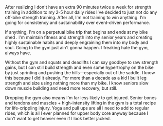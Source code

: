 After realizing I don't have an extra 90 minutes twice a week for strength training in addition to my 2-5 hour daily rides I've decided to just not do any off-bike strength training. After all, I'm not training to win anything. I'm going for consistency and sustainability over event-driven performance.

If anything, I'm on a perpetual bike trip that begins and ends at my bike shed . I'm maintain fitness and strength into my senior years and creating highly sustainable habits and deeply engraining them into my body and soul. Going to the gym just ain't gonna happen. I freaking hate the gym, always have.

Without the gym and squats and deadlifts I can say goodbye to raw strength gains, but I can still build strength and even some hypertrophy on the bike by just sprinting and pushing the hills—especially out of the saddle. I know this because I did it already. For more than a decade as a kid I built leg strength and size using nothing more than my bike. I know seniors slow down muscle building and need more recovery, but still.

Dropping the gym also means I'm far less likely to get injured. Senior bones and tendons and muscles + high-intensity lifting in the gym is a total recipe for life-crippling injury. Yoga and pull ups are all I need to add to regular rides, which is all I ever planned for upper body core anyway because I don't want to get heavier even if I look better jacked.